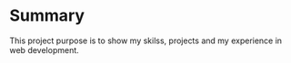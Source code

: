 # Summary

This project purpose is to show my skilss, projects and my experience in web development. 
